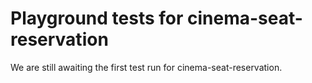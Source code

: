 # Playground tests for cinema-seat-reservation
We are still awaiting the first test run for cinema-seat-reservation.
